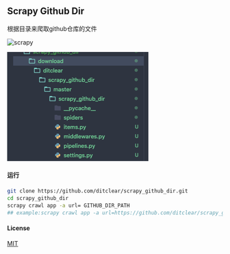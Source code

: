 ## Scrapy Github Dir
根据目录来爬取github仓库的文件

![scrapy](scrapy.gif)



![result](result.png)

#### 运行

```bash
git clone https://github.com/ditclear/scrapy_github_dir.git
cd scrapy_github_dir
scrapy crawl app -a url= GITHUB_DIR_PATH
## example:scrapy crawl app -a url=https://github.com/ditclear/scrapy_github_dir/tree/master/scrapy_github_dir
```



#### License

[MIT](LiCENSE)